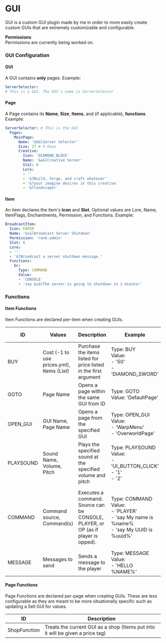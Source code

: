 # GUI
GUI is a custom GUI plugin made by me in order to more easily create custom GUIs that are extremely customizable and configurable.

**Permissions**<br>
Permissions are currently being worked on.

### GUI Configuration
#### GUI
A GUI contains **only** pages. Example:
```yaml
ServerSelector:
# This is a GUI. The GUI's name is ServerSelector
```

#### Page
A Page contains its **Name**, **Size**, **Items**, and (if applicable), **functions**. Example:
```yaml
ServerSelector: # This is the GUI
  Pages:
    MainPage:
      Name: '&6&lServer Selector'
      Size: 27 # 9 Rows
      Creative:
        Icon: 'DIAMOND_BLOCK'
        Name: '&a&lCreative Server'
        Slot: 0
        Lore:
        - ''
        - '&7Build, forge, and craft whatever'
        - '&7your imagine desires in this creative'
        - '&7landscape!'
```

#### Item
An item declares the item's **Icon** and **Slot**. Optional values are Lore, Name, ItemFlags, Enchantments, Permission, and Functions. Example:
```yaml
BroadcastItem:
  Icon: PAPER
  Name: '&c&lBroadcast Server Shutdown'
  Permission: 'rank.admin'
  Slot: 8
  Lore:
  - ''
  - '&7Broadcast a server shutdown message.'
  Functions:
    bc:
      Type: COMMAND
      Value:
      - 'CONSOLE'
      - 'say &c&lThe server is going to shutdown in 1 minute!'
```


### Functions
#### Item Functions

Item Functions are declared per-item when creating GUIs.

| ID | Values | Description | Example | Additional Info |
| --- | --- | --- | --- | --- |
| BUY | Cost (-1 to use prices.yml), Items (List) | Purchase the items listed for price listed in the first argument | Type: BUY<br>Value:<br>- '50'<br>- 'DIAMOND_SWORD'
| GOTO | Page Name | Opens a page within the same GUI from ID | Type: GOTO<br> Value: 'DefaultPage'
| OPEN_GUI | GUI Name, Page Name | Opens a page from the specified GUI | Type: OPEN_GUI<br>Value:<br>- 'WarpMenu'<br>- 'OverworldPage' |
| PLAYSOUND | Sound Name, Volume, Pitch | Plays the specified sound at the specified volume and pitch | Type: PLAYSOUND<br>Value:<br>- 'UI_BUTTON_CLICK'<br>- '1'<br>- '2'
| COMMAND | Command source, Command(s) | Executes a command. Source can be CONSOLE, PLAYER, or OP (as if player is opped). | Type: COMMAND<br>Value:<br>- 'PLAYER'<br>- 'say My name is %name%<br>- 'say My UUID is %uuid%' | Placeholders:<br>%uuid% - Player's UUID<br>%name% - Player's Name<br>%world% - World's Name |
| MESSAGE | Messages to send | Sends a message to the player | Type: MESSAGE<br>Value:<br>- 'HELLO %NAME%' | Same placeholders as COMMAND |
#### Page Functions

Page Functions are declared per-page when creating GUIs. These are less configurable as they are meant to be more situationally specific such as updating a Sell GUI for values.

| ID | Description |
| --- | --- |
| ShopFunction | Treats the current GUI as a shop (Items put into it will be given a price tag) |